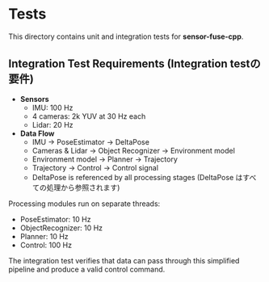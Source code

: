 # Tests

This directory contains unit and integration tests for **sensor-fuse-cpp**.

## Integration Test Requirements (Integration testの要件)

- **Sensors**
  - IMU: 100 Hz
  - 4 cameras: 2k YUV at 30 Hz each
  - Lidar: 20 Hz
- **Data Flow**
  - IMU → PoseEstimator → DeltaPose
  - Cameras & Lidar → Object Recognizer → Environment model
  - Environment model → Planner → Trajectory
  - Trajectory → Control → Control signal
  - DeltaPose is referenced by all processing stages (DeltaPose はすべての処理から参照されます)

Processing modules run on separate threads:
  - PoseEstimator: 10 Hz
  - ObjectRecognizer: 10 Hz
  - Planner: 10 Hz
  - Control: 100 Hz

The integration test verifies that data can pass through this simplified
pipeline and produce a valid control command.
